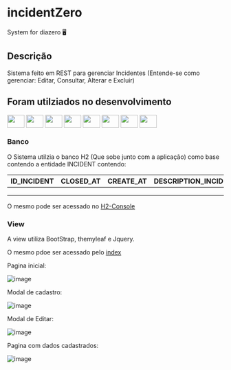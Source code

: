 # incidentZero

System for diazero 🖥️

## Descrição

Sistema feito em REST para gerenciar Incidentes (Entende-se como gerenciar: Editar, Consultar, Alterar e Excluir)

## Foram utilziados no desenvolvimento

<div style-"display: inline_block">
  <img align="center" alt-"mic-java" height="30" width="40" src="https://cdn.jsdelivr.net/gh/devicons/devicon/icons/java/java-original.svg">
  <img align="center" alt-"mic-javascript" height="30" width="40" src="https://cdn.jsdelivr.net/gh/devicons/devicon/icons/javascript/javascript-original.svg" />
  <img align="center" alt-"mic-html" height="30" width="40" src="https://cdn.jsdelivr.net/gh/devicons/devicon/icons/html5/html5-original.svg">
  <img align="center" alt-"mic-css" height="30" width="40" src="https://cdn.jsdelivr.net/gh/devicons/devicon/icons/css3/css3-plain-wordmark.svg"">
  <img align="center" alt-"mic-python" height="30" width="40" src="https://cdn.jsdelivr.net/gh/devicons/devicon/icons/spring/spring-original-wordmark.svg">
  <img align="center" alt-"mic-python" height="30" width="40" src="https://cdn.jsdelivr.net/gh/devicons/devicon/icons/git/git-plain-wordmark.svg">
  <img align="center" alt-"mic-python" height="30" width="40" src="https://cdn.jsdelivr.net/gh/devicons/devicon/icons/jquery/jquery-original-wordmark.svg">
  <img align="center" alt-"mic-python" height="30" width="40" src=""https://cdn.jsdelivr.net/gh/devicons/devicon/icons/intellij/intellij-original.svg">
</div>

### Banco

 O Sistema utilzia o banco H2 (Que sobe junto com a aplicação) como base contendo a entidade INCIDENT contendo:
 
 | ID_INCIDENT 	| CLOSED_AT 	| CREATE_AT 	| DESCRIPTION_INCIDENT 	| NAME 	| UPDATE_AT 	|
|---	|---	|---	|---	|---	|---	|
|  	|  	|  	|  	|  	|  	|
|  	|  	|  	|  	|  	|  	|
|  	|  	|  	|  	|  	|  	|
 
 O mesmo pode ser acessado no [H2-Console](http://localhost:8090/h2-console)
 
 ### View
 
 A view utiliza BootStrap, themyleaf e Jquery.
 
 O mesmo pdoe ser acessado pelo [index](http://localhost:8090/index)
 
 Pagina inicial:
 
 ![image](https://user-images.githubusercontent.com/78853993/211352682-48fa8bc6-602e-4ac9-99ae-308c87108e6a.png)
 
 Modal de cadastro:
 
 ![image](https://user-images.githubusercontent.com/78853993/211352825-bd731926-36b0-46f3-a9d8-42cb2c94fec8.png)

Modal de Editar: 

![image](https://user-images.githubusercontent.com/78853993/211352962-9049edbc-c66c-4af2-a820-09d573876491.png)

Pagina com dados cadastrados:

![image](https://user-images.githubusercontent.com/78853993/211353123-f6fcfb28-75b2-4bc8-875d-dd33aebdf813.png)
